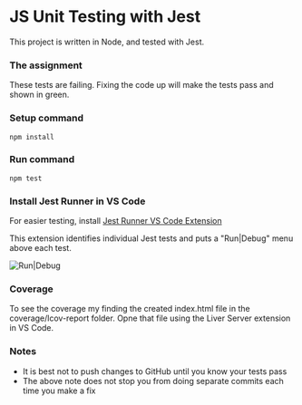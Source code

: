# JS Unit Testing with Jest

This project is written in Node, and tested with Jest.

### The assignment
These tests are failing. Fixing the code up will make the tests pass and shown in green.

### Setup command
`npm install`

### Run command
`npm test`

### Install Jest Runner in VS Code

For easier testing, install [Jest Runner VS Code Extension](https://marketplace.visualstudio.com/items?itemName=firsttris.vscode-jest-runner)

This extension identifies individual Jest tests and puts a "Run|Debug" menu above each test.

![Run|Debug](https://res.cloudinary.com/cynthia-teeters/image/upload/v1611944304/2021%20Spring/jest-runner-ext.png)

### Coverage

To see the coverage my finding the created index.html file in the coverage/lcov-report folder. Opne that file using the Liver Server extension in VS Code.

### Notes
- It is best not to push changes to GitHub until you know your tests pass
- The above note does not stop you from doing separate commits each time you make a fix
